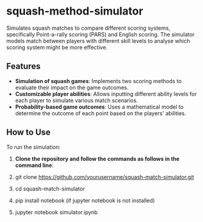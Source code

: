 # squash-method-simulator
Simulates squash matches to compare different scoring systems, specifically Point-a-rally scoring (PARS) and English scoring. The simulator models match between players with different skill levels to analyse which scoring system might be more effective.

## Features
- **Simulation of squash games**: Implements two scoring methods to evaluate their impact on the game outcomes.
- **Customizable player abilities**: Allows inputting different ability levels for each player to simulate various match scenarios.
- **Probability-based game outcomes**: Uses a mathematical model to determine the outcome of each point based on the players' abilities.

## How to Use
To run the simulation:
1. **Clone the repository and follow the commands as follows in the command line**:
     
2.   git clone https://github.com/yourusername/squash-match-simulator.git

3.   cd squash-match-simulator

4.   pip install notebook
     (if jupyter notebook is not installed)
5.   jupyter notebook simulator.ipynb

   

